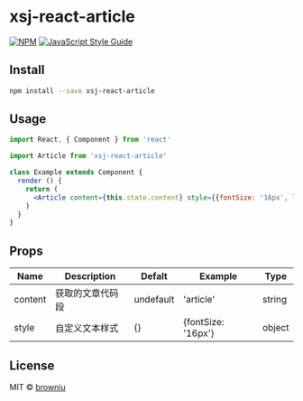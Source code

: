 # xsj-react-article

> 

[![NPM](https://img.shields.io/npm/v/xsj-react-article.svg)](https://www.npmjs.com/package/xsj-react-article) [![JavaScript Style Guide](https://img.shields.io/badge/code_style-standard-brightgreen.svg)](https://standardjs.com)

## Install

```bash
npm install --save xsj-react-article
```

## Usage

```jsx
import React, { Component } from 'react'

import Article from 'xsj-react-article'

class Example extends Component {
  render () {
    return (
      <Article content={this.state.content} style={{fontSize: '16px', lineHeight: '24px'}} />
    )
  }
}
```
## Props

| Name    | Description      | Defalt    | Example                     | Type   |
| ------- | ---------------- | --------- | --------------------------- | ------ |
| content | 获取的文章代码段 | undefault | 'article' | string |
| style   | 自定义文本样式   | {}        | {fontSize: '16px'}          | object |



## License

MIT © [browniu](https://github.com/browniu)
